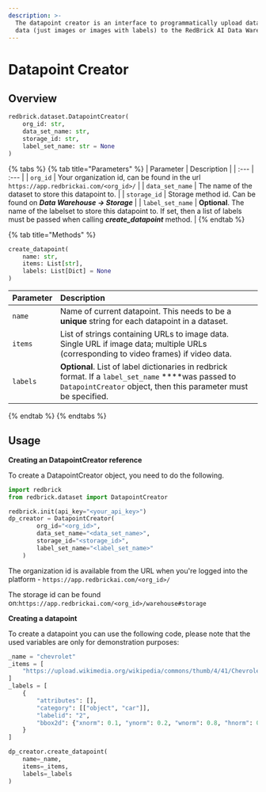 ```yaml
---
description: >-
  The datapoint creator is an interface to programmatically upload datapoint
  data (just images or images with labels) to the RedBrick AI Data Warehouse.
---
```


# Datapoint Creator

## Overview

```python
redbrick.dataset.DatapointCreator(
    org_id: str, 
    data_set_name: str, 
    storage_id: str, 
    label_set_name: str = None
)
```

{% tabs %}
{% tab title="Parameters" %}
| Parameter | Description |
| :--- | :--- |
| `org_id` | Your organization id, can be found in the url `https://app.redbrickai.com/<org_id>/` |
| `data_set_name` | The name of the dataset to store this datapoint to. |
| `storage_id` | Storage method id. Can be found on _**Data Warehouse -&gt; Storage**_ |
| `label_set_name` | **Optional**. The name of the labelset to store this datapoint to. If set, then a list of labels must be passed when calling _**create\_datapoint**_ method. |
{% endtab %}

{% tab title="Methods" %}
```python
create_datapoint(
    name: str, 
    items: List[str], 
    labels: List[Dict] = None
)
```

| Parameter | Description |
| :--- | :--- |
| `name` | Name of current datapoint. This needs to be a **unique** string for each datapoint in a dataset.  |
| `items` | List of strings containing URLs to image data. Single URL if image data; multiple URLs \(corresponding to video frames\) if video data. |
| `labels` | **Optional**. List of label dictionaries in redbrick format. If a `label_set_name` ****was passed to `DatapointCreator` object, then this parameter must be specified. |
{% endtab %}
{% endtabs %}

## Usage

**Creating an DatapointCreator reference**

To create a DatapointCreator object, you need to do the following.

```python
import redbrick
from redbrick.dataset import DatapointCreator

redbrick.init(api_key="<your_api_key>")
dp_creator = DatapointCreator(
        org_id="<org_id>",
        data_set_name="<data_set_name>",
        storage_id="<storage_id>",
        label_set_name="<label_set_name>"
    )
```

The organization id is available from the URL when you're logged into the platform - `https://app.redbrickai.com/<org_id>/`

The storage id can be found on:`https://app.redbrickai.com/<org_id>/warehouse#storage`

**Creating a datapoint**

To create a datapoint you can use the following code, please note that the used variables are only for demonstration purposes:

```python
_name = "chevrolet"
_items = [
    "https://upload.wikimedia.org/wikipedia/commons/thumb/4/41/Chevrolet_Onix_20150814-DSC05650.JPG/320px-Chevrolet_Onix_20150814-DSC05650.JPG"
]
_labels = [
    {
        "attributes": [],
        "category": [["object", "car"]],
        "labelid": "2",
        "bbox2d": {"xnorm": 0.1, "ynorm": 0.2, "wnorm": 0.8, "hnorm": 0.7},
    }
]

dp_creator.create_datapoint(
    name=_name, 
    items=_items, 
    labels=_labels
)
```

